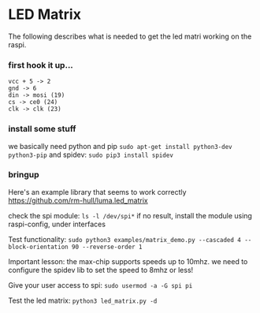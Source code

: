 # LED Matrix
The following describes what is needed to get the led matri working on the raspi.

### first hook it up...
```
vcc + 5 -> 2
gnd -> 6
din -> mosi (19)
cs -> ce0 (24)
clk -> clk (23)
```

### install some stuff
we basically need python and pip `sudo apt-get install python3-dev python3-pip`
and spidev: `sudo pip3 install spidev`

### bringup
Here's an example library that seems to work correctly
https://github.com/rm-hull/luma.led_matrix

check the spi module:
`ls -l /dev/spi*` if no result, install the module using raspi-config, under interfaces

Test functionality:
`sudo python3 examples/matrix_demo.py --cascaded 4 --block-orientation 90 --reverse-order 1`

Important lesson: the max-chip supports speeds up to 10mhz. we need to configure the spidev lib to set the speed to 8mhz or less!

Give your user access to spi: `sudo usermod -a -G spi pi`

Test the led matrix: `python3 led_matrix.py -d`

